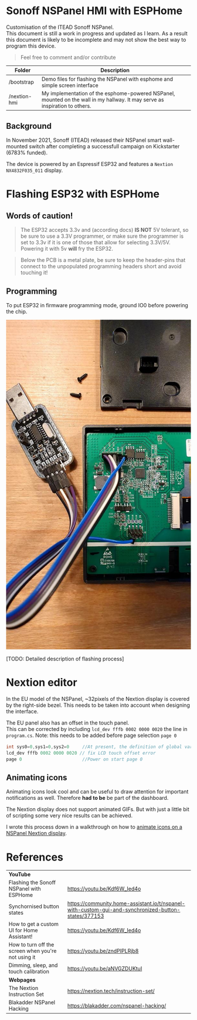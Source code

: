 # Sonoff NSPanel HMI with ESPHome
Customisation of the ITEAD Sonoff NSPanel.  
This document is still a work in progress and updated as I learn. As a result this document is likely to be incomplete and may not show the best way to program this device.

> Feel free to comment and/or contribute

| Folder | Description |
|-|-|
| /bootstrap | Demo files for flashing the NSPanel with esphome and simple screen interface |
| /nextion-hmi | My implementation of the esphome-powered NSPanel, mounted on the wall in my hallway. It may serve as inspiration to others. |

## Background

In November 2021, Sonoff (ITEAD) released their NSPanel smart wall-mounted switch after completing a successfull campaign on Kickstarter (6783% funded).  

The device is powered by an Espressif ESP32 and features a `Nextion NX4832F035_011` display.

# Flashing ESP32 with ESPHome
## Words of caution!
> The ESP32 accepts 3.3v and (according docs) **IS NOT** 5V tolerant, so be sure to use a 3.3V programmer, or make sure the programmer is set to 3.3v if it is one of those that allow for selecting 3.3V/5V.  
> Powering it with 5v **will** fry the ESP32.

> Below the PCB is a metal plate, be sure to keep the header-pins that connect to the unpopulated programming headers short and avoid touching it!

## Programming
To put ESP32 in firmware programming mode, ground IO0 before powering the chip.

![Programming](assets/nspanel-programming-wiring.jpg)

[TODO: Detailed description of flashing process]

# Nextion editor
In the EU model of the NSPanel, ~32pixels of the Nextion display is covered by the right-side bezel. This needs to be taken into account when designing the interface.   

The EU panel also has an offset in the touch panel.  
This can be corrected by including `lcd_dev fffb 0002 0000 0020` the line in `program.cs`. Note: this needs to be added before page selection `page 0`

```c
int sys0=0,sys1=0,sys2=0     //At present, the definition of global variable only supports 4-byte signed integer (int), and other types of global quantity declaration are not supported. If you want to use string type, you can use variable control in the page to implement
lcd_dev fffb 0002 0000 0020 // fix LCD touch offset error
page 0                       //Power on start page 0

```

## Animating icons
Animating icons look cool and can be useful to draw attention for important notifications as well. Therefore **had to be** be part of the dashboard.  

The Nextion display does not support animated GIFs. But with just a little bit of scripting some very nice results can be achieved. 

I wrote this process down in a walkthrough on how to [animate icons on a NSPanel  Nextion display](nextion-hmi/docs/nextion-animating-icons.md).

# References
|||
|-|-|
| **YouTube** ||
| Flashing the Sonoff NSPanel with ESPHome |https://youtu.be/Kdf6W_Ied4o|
| Synchornised button states | https://community.home-assistant.io/t/nspanel-with-custom-gui-and-synchronized-button-states/377153 |
| How to get a custom UI for Home Assistant! |https://youtu.be/Kdf6W_Ied4o|
| How to turn off the screen when you're not using it| https://youtu.be/zndPIPLRjb8 |
| Dimming, sleep, and touch calibration | https://youtu.be/aNVGZDUKtuI |
| **Webpages** | |
|The Nextion Instruction Set|https://nextion.tech/instruction-set/|
| Blakadder NSPanel Hacking| https://blakadder.com/nspanel-hacking/|
